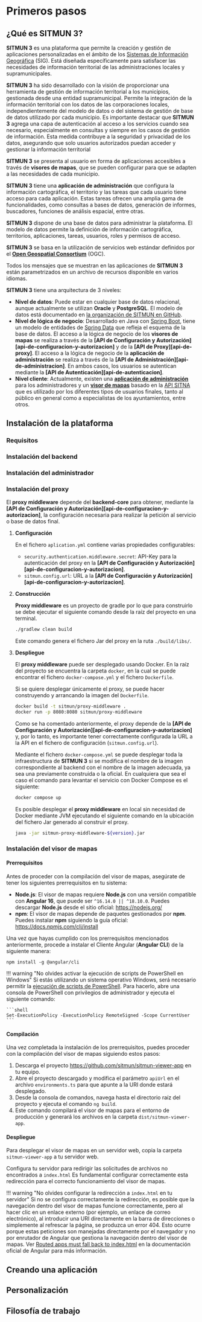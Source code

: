 # Primeros pasos

## ¿Qué es SITMUN 3?

**SITMUN 3** es una plataforma que permite la creación y gestión de aplicaciones personalizadas en el ámbito de los [Sistemas de Información Geográfica](https://es.wikipedia.org/wiki/Sistema_de_informaci%C3%B3n_geogr%C3%A1fica) (SIG). 
Está diseñada específicamente para satisfacer las necesidades de información territorial de las administraciones locales y supramunicipales.

**SITMUN 3** ha sido desarrollado con la visión de proporcionar una herramienta de gestión de información territorial a los municipios, gestionada desde una entidad supramunicipal.
Permite la integración de la información territorial con los datos de las corporaciones locales, independientemente del modelo de datos o del sistema de gestión de base de datos utilizado por cada municipio.
Es importante destacar que **SITMUN 3** agrega una capa de autenticación al acceso a los servicios cuando sea necesario, especialmente en consultas y siempre en los casos de gestión de información. 
Esta medida contribuye a la seguridad y privacidad de los datos, asegurando que solo usuarios autorizados puedan acceder y gestionar la información territorial

**SITMUN 3** se presenta al usuario en forma de aplicaciones accesibles a través de **visores de mapas**, que se pueden configurar para que se adapten a las necesidades de cada municipio.

**SITMUN 3** tiene una **aplicación de administración** que configura la información cartográfica, el territorio y las tareas que cada usuario tiene acceso para cada aplicación.
Estas tareas ofrecen una amplia gama de funcionalidades, como consultas a bases de datos, generación de informes, buscadores, funciones de análisis espacial, entre otras.

**SITMUN 3** dispone de una base de datos para administrar la plataforma. 
El modelo de datos permite la definición de información cartográfica, territorios, aplicaciones, tareas, usuarios, roles y permisos de acceso.

**SITMUN 3** se basa en la utilización de servicios web estándar definidos por el **[Open Geospatial Consortium](https://www.ogc.org/)** (OGC). 

Todos los mensajes que se muestran en las aplicaciones de **SITMUN 3** están parametrizados en un archivo de recursos disponible en varios idiomas.

**SITMUN 3** tiene una arquitectura de 3 niveles:

- **Nivel de datos**: Puede estar en cualquier base de datos relacional, aunque actualmente se utilizan **Oracle** y **PostgreSQL**. 
  El modelo de datos está documentado en [la organización de SITMUN en GitHub](https://github.com/sitmun).
- **Nivel de lógica de negocio**: Desarrollado en Java con [Spring Boot](https://spring.io/projects/spring-boot), 
  tiene un modelo de entidades de [Spring Data](https://spring.io/projects/spring-data) que refleja el esquema de la base de datos.
  El acceso a la lógica de negocio de los **visores de mapas** se realiza a través de la **[API de Configuración y Autorización][api-de-configuracion-y-autorizacion]** y de la **[API de Proxy][api-de-proxy]**.
  El acceso a la lógica de negocio de la **aplicación de administración** se realiza a través de la **[API de Administración][api-de-administracion]**. 
  En ambos casos, los usuarios se autentican mediante la **[API de Autenticación][api-de-autenticacion]**.
- **Nivel cliente**: Actualmente, existen una **[aplicación de administración](https://github.com/sitmun/sitmun-admin-app)** para los administradores
  y un **[visor de mapas](https://github.com/sitmun/sitmun-viewer-app)** basado en la [API SITNA](https://github.com/sitna/api-sitna)
  que es utilizado por los diferentes tipos de usuarios finales, tanto al público en general como a especialistas de los ayuntamientos, entre otros.

## Instalación de la plataforma

### Requisitos

### Instalación del backend

### Instalación del administrador

### Instalación del proxy

El **proxy middleware** depende del **backend-core** para obtener, mediante la **[API de Configuración y Autorización][api-de-configuracion-y-autorizacion]**,
la configuración necesaria para realizar la petición al servicio o base de datos final.

1. **Configuración**

    En el fichero `aplication.yml` contiene varias propiedades configurables:

    - `security.authentication.middleware.secret`: API-Key para la autenticación del proxy en la **[API de Configuración y Autorización][api-de-configuracion-y-autorizacion]**.
    - `sitmun.config.url`: URL a la **[API de Configuración y Autorización][api-de-configuracion-y-autorizacion]**.

2. **Construcción**

    **Proxy middleware** es un proyecto de gradle por lo que para construirlo se debe ejecutar el siguiente comando desde la raíz del proyecto en una terminal.

    ```bash
    ./gradlew clean build
    ```

    Este comando genera el fichero Jar del proxy en la ruta `./build/libs/`.

3. **Despliegue**

    El **proxy middleware** puede ser desplegado usando Docker.
    En la raíz del proyecto se encuentra la carpeta `docker`,
    en la cual se puede encontrar el fichero `docker-compose.yml` y el fichero `Dockerfile`.

    Si se quiere desplegar únicamente el proxy, se puede hacer construyendo y arrancando la imagen del `Dockerfile`.

    ```bash
    docker build -t sitmun/proxy-middleware .
    docker run -p 8080:8080 sitmun/proxy-middleware
    ```

    Como se ha comentado anteriormente, el proxy depende de la **[API de Configuración y Autorización][api-de-configuracion-y-autorizacion]** y,
    por lo tanto, es importante tener correctamente configurada la URL a la API en el fichero de configuración (`sitmun.config.url`).

    Mediante el fichero `docker-compose.yml` se puede desplegar toda la infraestructura de **SITMUN 3** si se modifica el nombre de la imagen correspondiente al backend con el nombre de la imagen adecuada, ya sea una previamente construida o la oficial.
    En cualquiera que sea el caso el comando para levantar el servicio con Docker Compose es el siguiente:

    ```bash
    docker compose up
    ```

    Es posible desplegar el **proxy middleware** en local sin necesidad de Docker mediante JVM ejecutando el siguiente comando en la ubicación del fichero Jar generado al construir el proxy.

    ```bash
    java -jar sitmun-proxy-middleware-${version}.jar
    ```

### Instalación del visor de mapas

#### Prerrequisitos

Antes de proceder con la compilación del visor de mapas, 
asegúrate de tener los siguientes prerrequisitos en tu sistema:

- **Node.js**: El visor de mapas requiere **Node.js** con una versión compatible con **Angular 16**,
  que puede ser `^16.14.0 || ^18.10.0`. Puedes descargar **Node.js** desde el sitio oficial: https://nodejs.org/
- **npm**: El visor de mapas depende de paquetes gestionados por **npm**. 
  Puedes instalar **npm** siguiendo la guía oficial: https://docs.npmjs.com/cli/install

Una vez que hayas cumplido con los prerrequisitos mencionados anteriormente, 
procede a instalar el Cliente Angular (**Angular CLI**) de la siguiente manera:

```shell
npm install -g @angular/cli
```

!!! warning "No olvides activar la ejecución de scripts de PowerShell en Windows"
    Si estás utilizando un sistema operativo Windows, será necesario permitir la [ejecución de scripts de PowerShell](https://docs.microsoft.com/en-us/powershell/module/microsoft.powershell.core/about/about_execution_policies). 
    Para hacerlo, abre una consola de PowerShell con privilegios de administrador y ejecuta el siguiente comando:

    ```shell
    Set-ExecutionPolicy -ExecutionPolicy RemoteSigned -Scope CurrentUser
    ```

#### Compilación

Una vez completada la instalación de los prerrequisitos, puedes proceder con la compilación del visor de mapas siguiendo estos pasos:

1. Descarga el proyecto https://github.com/sitmun/sitmun-viewer-app en tu equipo.
2. Abre el proyecto descargado y modifica el parámetro `apiUrl` en el archivo `environments.ts` para que apunte 
   a la URI donde estará desplegado.
3. Desde la consola de comandos, navega hasta el directorio raíz del proyecto y ejecuta el comando `ng build`.
4. Este comando compilará el visor de mapas para el entorno de producción y 
   generará los archivos en la carpeta `dist/sitmun-viewer-app`.

#### Despliegue

Para desplegar el visor de mapas en un servidor web, copia la carpeta `sitmun-viewer-app` a tu servidor web.

Configura tu servidor para redirigir las solicitudes de archivos no encontrados a `index.html`
Es fundamental configurar correctamente esta redirección para el correcto funcionamiento del visor de mapas.

!!! warning "No olvides configurar la redirección a `index.html` en tu servidor"
    Si no se configura correctamente la redirección, es posible que la navegación dentro del visor de mapas 
    funcione correctamente, pero al hacer clic en un enlace externo (por ejemplo, un enlace de correo electrónico),
    al introducir una URI directamente en la barra de direcciones o simplemente al refrescar la página, 
    se produzca un error 404. Esto ocurre porque estas peticiones son manejadas directamente por el navegador 
    y no por enrutador de Angular que gestiona la navegación dentro del visor de mapas. 
    Ver [Routed apps must fall back to index.html](https://angular.io/guide/deployment#fallback) en la documentación
    oficial de Angular para más información.

## Creando una aplicación

## Personalización

## Filosofía de trabajo
